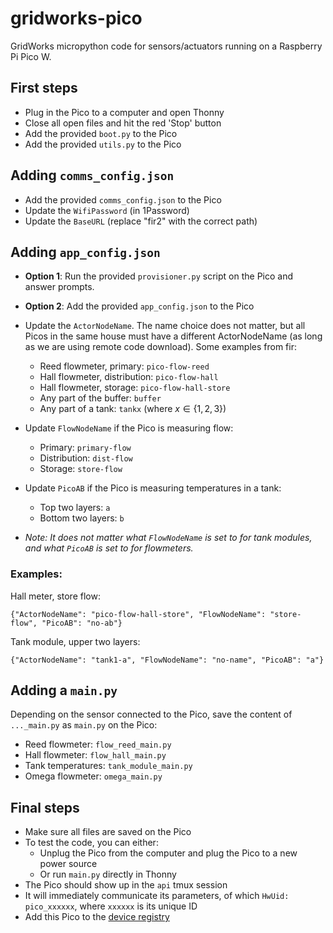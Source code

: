 # gridworks-pico

GridWorks micropython code for sensors/actuators running on a Raspberry Pi Pico W.

## First steps

- Plug in the Pico to a computer and open Thonny
- Close all open files and hit the red 'Stop' button
- Add the provided `boot.py` to the Pico
- Add the provided `utils.py` to the Pico

## Adding `comms_config.json`

- Add the provided `comms_config.json` to the Pico
- Update the `WifiPassword` (in 1Password)
- Update the `BaseURL` (replace "fir2" with the correct path)

## Adding `app_config.json`

- **Option 1**: Run the provided `provisioner.py` script on the Pico and answer prompts.

- **Option 2**: Add the provided `app_config.json` to the Pico

- Update the `ActorNodeName`. The name choice does not matter, but all Picos in the same house must have a different ActorNodeName (as long as we are using remote code download). Some examples from fir: 
  - Reed flowmeter, primary: `pico-flow-reed`
  - Hall flowmeter, distribution: `pico-flow-hall`
  - Hall flowmeter, storage: `pico-flow-hall-store`
  - Any part of the buffer: `buffer`
  - Any part of a tank: `tankx` (where $x\in\{1,2,3\}$)
- Update `FlowNodeName` if the Pico is measuring flow:
  - Primary: `primary-flow`
  - Distribution: `dist-flow`
  - Storage: `store-flow`
- Update `PicoAB` if the Pico is measuring temperatures in a tank:
  - Top two layers: `a`
  - Bottom two layers: `b`
- *Note: It does not matter what `FlowNodeName` is set to for tank modules, and what `PicoAB` is set to for flowmeters.*

### Examples:

Hall meter, store flow:
```
{"ActorNodeName": "pico-flow-hall-store", "FlowNodeName": "store-flow", "PicoAB": "no-ab"}
```
Tank module, upper two layers:
```
{"ActorNodeName": "tank1-a", "FlowNodeName": "no-name", "PicoAB": "a"}
```

## Adding a `main.py`

Depending on the sensor connected to the Pico, save the content of `..._main.py` as `main.py` on the Pico:
- Reed flowmeter: `flow_reed_main.py`
- Hall flowmeter: `flow_hall_main.py`
- Tank temperatures: `tank_module_main.py`
- Omega flowmeter: `omega_main.py`

## Final steps
- Make sure all files are saved on the Pico
- To test the code, you can either:
  - Unplug the Pico from the computer and plug the Pico to a new power source
  - Or run `main.py` directly in Thonny
- The Pico should show up in the `api` tmux session
- It will immediately communicate its parameters, of which ```HwUid: pico_xxxxxx```, where `xxxxxx` is its unique ID
- Add this Pico to the [device registry](https://docs.google.com/spreadsheets/d/1ciNYkqTFreuF7spXqfPVz5j4dWS9rPG2Zydkkh57mLI/edit?pli=1&gid=167548878#gid=167548878)
